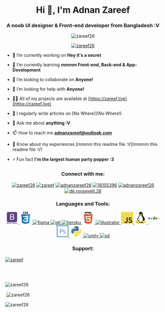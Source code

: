 <h1 align="center">Hi 👋, I'm Adnan Zareef</h1>
<h3 align="center">A noob UI designer & Front-end developer from Bangladesh :V</h3>

<p align="center"> <img src="https://komarev.com/ghpvc/?username=zareef26&label=Profile%20views&color=009dff&style=flat" alt="zareef26" /> </p>

<p align="center"> <a href="https://github.com/ryo-ma/github-profile-trophy"><img src="https://github-profile-trophy.vercel.app/?username=zareef26" alt="zareef26" /></a> </p>

-   🔭 I’m currently working on **Hey it's a secret**

-   🌱 I’m currently learning **mmmm Front-end, Back-end & App-Development**

-   👯 I’m looking to collaborate on **Anyone!**

-   🤝 I’m looking for help with **Anyone!**

-   👨‍💻 All of my projects are available at [https://zareef.live](https://zareef.live)

-   📝 I regularly write articles on [No Where!](No Where!)

-   💬 Ask me about **anything :V**

-   📫 How to reach me **adnanzareef@outlook.com**

-   📄 Know about my experiences [mmmm this readme file :V](mmmm this readme file :V)

-   ⚡ Fun fact **I'm the largest human party popper :3**

<h3 align="center">Connect with me:</h3>
<p align="center">
<a href="https://codepen.io/zareef26" target="blank"><img align="center" src="https://raw.githubusercontent.com/rahuldkjain/github-profile-readme-generator/master/src/images/icons/Social/codepen.svg" alt="zareef26" height="30" width="40" /></a>
<a href="https://dev.to/zareef" target="blank"><img align="center" src="https://cdn.jsdelivr.net/npm/simple-icons@3.0.1/icons/dev-dot-to.svg" alt="zareef" height="30" width="40" /></a>
<a href="https://twitter.com/adnanzareef26" target="blank"><img align="center" src="https://raw.githubusercontent.com/rahuldkjain/github-profile-readme-generator/master/src/images/icons/Social/twitter.svg" alt="adnanzareef26" height="30" width="40" /></a>
<a href="https://stackoverflow.com/users/16155396" target="blank"><img align="center" src="https://raw.githubusercontent.com/rahuldkjain/github-profile-readme-generator/master/src/images/icons/Social/stack-overflow.svg" alt="16155396" height="30" width="40" /></a>
<a href="https://fb.com/adnanzareef26" target="blank"><img align="center" src="https://raw.githubusercontent.com/rahuldkjain/github-profile-readme-generator/master/src/images/icons/Social/facebook.svg" alt="adnanzareef26" height="30" width="40" /></a>
<a href="https://instagram.com/de.roosevelt.26" target="blank"><img align="center" src="https://raw.githubusercontent.com/rahuldkjain/github-profile-readme-generator/master/src/images/icons/Social/instagram.svg" alt="de.roosevelt.26" height="30" width="40" /></a>
</p>

<h3 align="center">Languages and Tools:</h3>
<p align="center"> <a href="https://getbootstrap.com" target="_blank"> <img src="https://raw.githubusercontent.com/devicons/devicon/master/icons/bootstrap/bootstrap-plain-wordmark.svg" alt="bootstrap" width="40" height="40"/> </a> <a href="https://www.w3schools.com/css/" target="_blank"> <img src="https://raw.githubusercontent.com/devicons/devicon/master/icons/css3/css3-original-wordmark.svg" alt="css3" width="40" height="40"/> </a> <a href="https://www.figma.com/" target="_blank"> <img src="https://www.vectorlogo.zone/logos/figma/figma-icon.svg" alt="figma" width="40" height="40"/> </a> <a href="https://git-scm.com/" target="_blank"> <img src="https://www.vectorlogo.zone/logos/git-scm/git-scm-icon.svg" alt="git" width="40" height="40"/> </a> <a href="https://heroku.com" target="_blank"> <img src="https://www.vectorlogo.zone/logos/heroku/heroku-icon.svg" alt="heroku" width="40" height="40"/> </a> <a href="https://www.w3.org/html/" target="_blank"> <img src="https://raw.githubusercontent.com/devicons/devicon/master/icons/html5/html5-original-wordmark.svg" alt="html5" width="40" height="40"/> </a> <a href="https://www.adobe.com/in/products/illustrator.html" target="_blank"> <img src="https://www.vectorlogo.zone/logos/adobe_illustrator/adobe_illustrator-icon.svg" alt="illustrator" width="40" height="40"/> </a> <a href="https://developer.mozilla.org/en-US/docs/Web/JavaScript" target="_blank"> <img src="https://raw.githubusercontent.com/devicons/devicon/master/icons/javascript/javascript-original.svg" alt="javascript" width="40" height="40"/> </a> <a href="https://www.linux.org/" target="_blank"> <img src="https://raw.githubusercontent.com/devicons/devicon/master/icons/linux/linux-original.svg" alt="linux" width="40" height="40"/> </a> <a href="https://nodejs.org" target="_blank"> <img src="https://raw.githubusercontent.com/devicons/devicon/master/icons/nodejs/nodejs-original-wordmark.svg" alt="nodejs" width="40" height="40"/> </a> <a href="https://www.photoshop.com/en" target="_blank"> <img src="https://raw.githubusercontent.com/devicons/devicon/master/icons/photoshop/photoshop-line.svg" alt="photoshop" width="40" height="40"/> </a> <a href="https://www.python.org" target="_blank"> <img src="https://raw.githubusercontent.com/devicons/devicon/master/icons/python/python-original.svg" alt="python" width="40" height="40"/> </a> <a href="https://unity.com/" target="_blank"> <img src="https://www.vectorlogo.zone/logos/unity3d/unity3d-icon.svg" alt="unity" width="40" height="40"/> </a> <a href="https://www.adobe.com/products/xd.html" target="_blank"> <img src="https://cdn.worldvectorlogo.com/logos/adobe-xd.svg" alt="xd" width="40" height="40"/> </a> </p>

<h3 align="center">Support:</h3>
<p><a href="https://www.buymeacoffee.com/zareef"> <img align="center" src="https://cdn.buymeacoffee.com/buttons/v2/default-yellow.png" height="50" width="210" alt="zareef" /></a></p><br><br>

<p><img align="center" src="https://github-readme-stats.vercel.app/api/top-langs?username=zareef26&show_icons=true&theme=dark&locale=en&layout=compact" alt="zareef26" /></p>

<p>&nbsp;<img align="center" src="https://github-readme-stats.vercel.app/api?username=zareef26&show_icons=true&theme=dark&locale=en" alt="zareef26" /></p>

<p><img align="center" src="https://github-readme-streak-stats.herokuapp.com/?user=zareef26&theme=dark" alt="zareef26" /></p>
